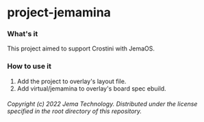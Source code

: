 # project-jemamina
### What's it
This project aimed to support Crostini with JemaOS.

### How to use it
1. Add the project to overlay's layout file.
2. Add virtual/jemamina to overlay's board spec ebuild.

###### Copyright (c) 2022 Jema Technology. Distributed under the license specified in the root directory of this repository.